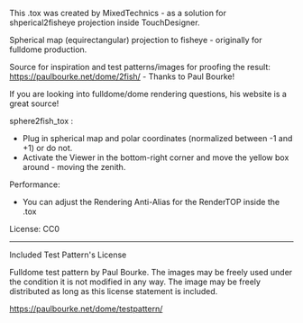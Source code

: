 This .tox was created by MixedTechnics - as a solution for shperical2fisheye projection inside TouchDesigner.

Spherical map (equirectangular) projection to fisheye - originally for fulldome production.

Source for inspiration and test patterns/images for proofing the result:
https://paulbourke.net/dome/2fish/ - Thanks to Paul Bourke!

If you are looking into fulldome/dome rendering questions, his website is a great source!

sphere2fish_tox : 
- Plug in spherical map and polar coordinates (normalized between -1 and +1) or do not. 
- Activate the Viewer in the bottom-right corner and move the yellow box around - moving the zenith.

Performance:
- You can adjust the Rendering Anti-Alias for the RenderTOP inside the .tox

License:
CC0

----

Included Test Pattern's License

Fulldome test pattern by Paul Bourke. The images may be freely used under the condition it is not modified in any way. The image may be freely distributed as long as this license statement is included.

https://paulbourke.net/dome/testpattern/
